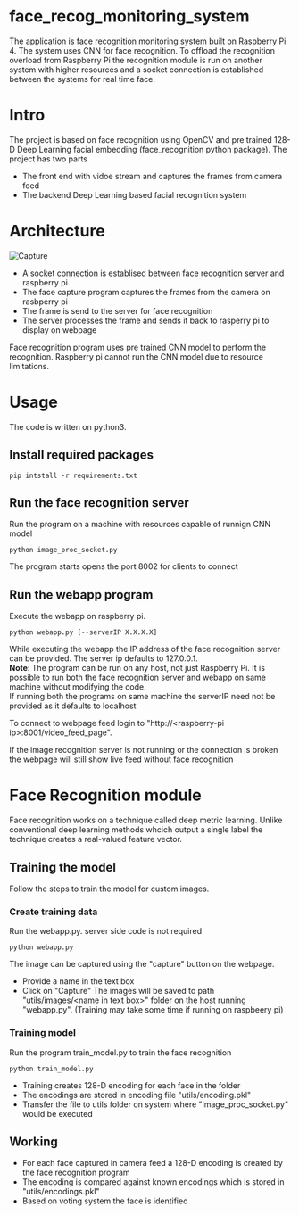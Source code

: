 # face_recog_monitoring_system
The application is face recognition monitoring system built on Raspberry Pi 4. The system uses CNN for face recognition. To offload the recognition overload from Raspberry Pi the  recognition module is run on another system with higher resources and a socket connection is established between the systems for real time face. 

# Intro
The project is based on face recognition using OpenCV and pre trained 128-D Deep Learning facial embedding (face_recognition python package). The project has two parts 
- The front end with vidoe stream and captures the frames from camera feed
- The backend Deep Learning based facial recognition system

# Architecture
![Capture](https://user-images.githubusercontent.com/47440070/89106342-c8ce8b80-d446-11ea-91e2-e3d7f8039599.PNG)

- A socket connection is establised between face recognition server and raspberry pi
- The face capture program captures the frames from the camera on rasbperry pi
- The frame is send to the server for face recognition
- The server processes the frame and sends it back to rasperry pi to display on webpage

Face recognition program uses pre trained CNN model to perform the recognition. Raspberry pi cannot run the CNN model due to resource limitations.

# Usage
The code is written on python3.

## Install required packages
```
pip intstall -r requirements.txt
```
## Run the face recognition server
Run the program on a machine with resources capable of runnign CNN model
```
python image_proc_socket.py
```
The program starts opens the port 8002 for clients to connect
## Run the webapp program
Execute the webapp on raspberry pi.
```
python webapp.py [--serverIP X.X.X.X]
```
While executing the webapp the IP address of the face recognition server can be provided. The server ip defaults to 127.0.0.1.<br>
**Note**: The program can be run on any host, not just Raspberry Pi. It is possible to run both the face recognition server and webapp on same machine without modifying the code.<br>
If running both the programs on same machine the serverIP need not be provided as it defaults to localhost<br>

To connect to webpage feed login to "http://\<raspberry-pi ip\>:8001/video_feed_page". <br>

If the image recognition server is not running or the connection is broken the webpage will still show live feed without face recognition

# Face Recognition module
Face recognition works on a technique called deep metric learning. Unlike conventional deep learning methods whcich output a single label the technique creates a real-valued feature vector. 
## Training the model
Follow the steps to train the model for custom images.
### Create training data
Run the webapp.py. server side code is not required
```
python webapp.py
```
The image can be captured using the "capture" button on the webpage.
- Provide a name in the text box
- Click on "Capture"
The images will be saved to path "utils/images/\<name in text box\>" folder on the host running "webapp.py". (Training may take some time if running on raspbeery pi)

### Training model
Run the program train_model.py to train the face recognition
```
python train_model.py
```
- Training creates 128-D encoding for each face in the folder
- The encodings are stored in encoding file "utils/encoding.pkl"
- Transfer the file to utils folder on system where "image_proc_socket.py" would be executed

## Working
- For each face captured in camera feed a 128-D encoding is created by the face recognition program
- The encoding is compared against known encodings which is stored in "utils/encodings.pkl"
- Based on voting system the face is identified
